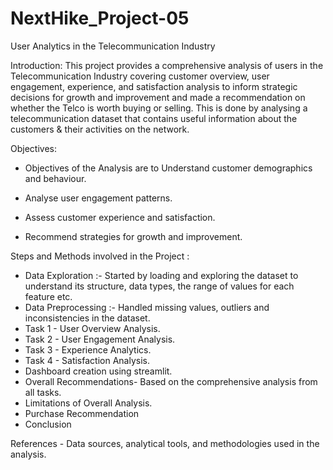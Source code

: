 # NextHike_Project-05
User Analytics in the Telecommunication Industry

Introduction:
This project provides a comprehensive analysis of users in the Telecommunication Industry covering customer overview, user engagement, experience, and satisfaction analysis to inform strategic decisions for growth and improvement and made a recommendation on whether the Telco is worth buying or selling.
This is done by analysing a telecommunication dataset that contains useful information about the customers & their activities on the network.

Objectives:

* Objectives of the Analysis are to Understand customer demographics and behaviour.

* Analyse user engagement patterns.

* Assess customer experience and satisfaction.

* Recommend strategies for growth and improvement.

Steps and Methods involved in the Project :

* Data Exploration :- Started by loading and exploring the dataset to understand its structure, data types, the range of values for each feature etc.
* Data Preprocessing :- Handled missing values, outliers and inconsistencies in the dataset.
* Task 1 - User Overview Analysis.
* Task 2 - User Engagement Analysis.
* Task 3 - Experience Analytics.
* Task 4 - Satisfaction Analysis.
* Dashboard creation using streamlit.
* Overall Recommendations- Based on the comprehensive analysis from all tasks.
* Limitations of Overall Analysis.
* Purchase Recommendation
* Conclusion

References - Data sources, analytical tools, and methodologies used in the analysis.
